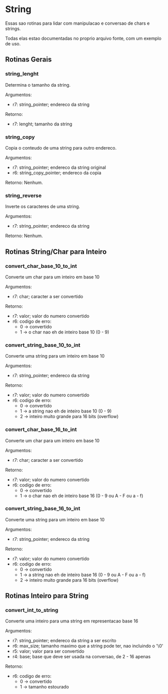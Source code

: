 # String

Essas sao rotinas para lidar com manipulacao e conversao de chars e strings.

Todas elas estao documentadas no proprio arquivo fonte, com um exemplo de uso.
## Rotinas Gerais

### string_lenght

Determina o tamanho da string.

Argumentos:
- r7: string_pointer; endereco da string

Retorno:
- r7: lenght; tamanho da string

### string_copy

Copia o conteudo de uma string para outro endereco.

Argumentos:
- r7: string_pointer; endereco da string original
- r6: string_copy_pointer; endereco da copia

Retorno:
Nenhum.

### string_reverse

Inverte os caracteres de uma string.

Argumentos:
- r7: string_pointer; endereco da string

Retorno:
Nenhum.

## Rotinas String/Char para Inteiro

### convert_char_base_10_to_int

Converte um char para um inteiro em base 10

Argumentos:
- r7: char; caracter a ser convertido

Retorno:
- r7: valor; valor do numero convertido
- r6: codigo de erro:
    - 0 -> convertido
    - 1 -> o char nao eh de inteiro base 10 (0 - 9)

### convert_string_base_10_to_int

Converte uma string para um inteiro em base 10

Argumentos:
- r7: string_pointer; endereco da string

Retorno:
- r7: valor; valor do numero convertido
- r6: codigo de erro:
    - 0 -> convertido
    - 1 -> a string nao eh de inteiro base 10 (0 - 9)
    - 2 -> inteiro muito grande para 16 bits (overflow)

### convert_char_base_16_to_int

Converte um char para um inteiro em base 10

Argumentos:
- r7: char; caracter a ser convertido

Retorno:
- r7: valor; valor do numero convertido
- r6: codigo de erro:
    - 0 -> convertido
    - 1 -> o char nao eh de inteiro base 16 (0 - 9 ou A - F ou a - f)

### convert_string_base_16_to_int

Converte uma string para um inteiro em base 10

Argumentos:
- r7: string_pointer; endereco da string

Retorno:
- r7: valor; valor do numero convertido
- r6: codigo de erro:
    - 0 -> convertido
    - 1 -> a string nao eh de inteiro base 16 (0 - 9 ou A - F ou a - f)
    - 2 -> inteiro muito grande para 16 bits (overflow)

## Rotinas Inteiro para String

### convert_int_to_string

Converte uma inteiro para uma string em representacao base 16

Argumentos:
- r7: string_pointer; endereco da string a ser escrito
- r6: max_size; tamanho maximo que a string pode ter, nao incluindo o '\0'
- r5: valor; valor para ser convertido
- r4: base; base que deve ser usada na conversao, de 2 - 16 apenas

Retorno:
- r6: codigo de erro:
    - 0 -> convertido
    - 1 -> tamanho estourado
